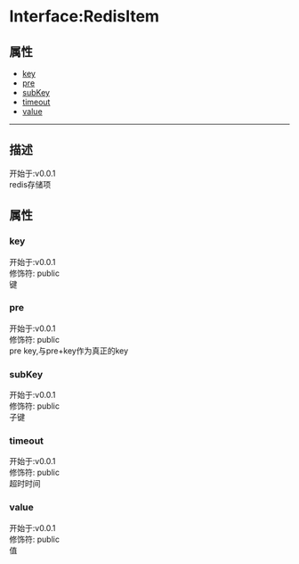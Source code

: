 # Interface:RedisItem
## 属性
+ [key](#PROP_key)
+ [pre](#PROP_pre)
+ [subKey](#PROP_subKey)
+ [timeout](#PROP_timeout)
+ [value](#PROP_value)
  
---
## 描述
<font class="since">开始于:v0.0.1</font>  
redis存储项  
## 属性
### <a id="PROP_key">key</a>
<font class="since">开始于:v0.0.1</font>  
修饰符: <font class="modifier">public</font>  
键  
### <a id="PROP_pre">pre</a>
<font class="since">开始于:v0.0.1</font>  
修饰符: <font class="modifier">public</font>  
pre key,与pre+key作为真正的key  
### <a id="PROP_subKey">subKey</a>
<font class="since">开始于:v0.0.1</font>  
修饰符: <font class="modifier">public</font>  
子键  
### <a id="PROP_timeout">timeout</a>
<font class="since">开始于:v0.0.1</font>  
修饰符: <font class="modifier">public</font>  
超时时间  
### <a id="PROP_value">value</a>
<font class="since">开始于:v0.0.1</font>  
修饰符: <font class="modifier">public</font>  
值  
